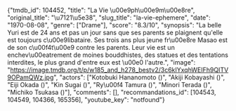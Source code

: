 {"tmdb_id": 104452, "title": "La Vie \u00e9ph\u00e9m\u00e8re", "original_title": "\u7121\u5e38", "slug_title": "la-vie-ephemere", "date": "1970-08-08", "genre": ["Drame"], "score": "8.3/10", "synopsis": "La belle Yuri est de 24 ans et pas un jour sans que ses parents se plaignent qu'elle est toujours c\u00e9libataire. Ses trois ans plus jeune fr\u00e8re Masao est de son c\u00f4t\u00e9 contre les parents. Leur vie est un enchev\u00eatrement de moines bouddhistes, des statues et des tentations interdites, le plus grand d'entre eux est \u00e0 l'autre.", "image": "https://image.tmdb.org/t/p/w185_and_h278_bestv2/3c6kIYxqhWEIFh9QITV9OPamQWz.jpg", "actors": ["Kotobuki Hananomoto ()", "Akiji Kobayashi ()", "Eiji Okada ()", "Kin Sugai ()", "Ry\u00f4 Tamura ()", "Minori Terada ()", "Michiko Tsukasa ()"], "comments": [], "recommandations_id": [104543, 104549, 104366, 165356], "youtube_key": "notfound"}